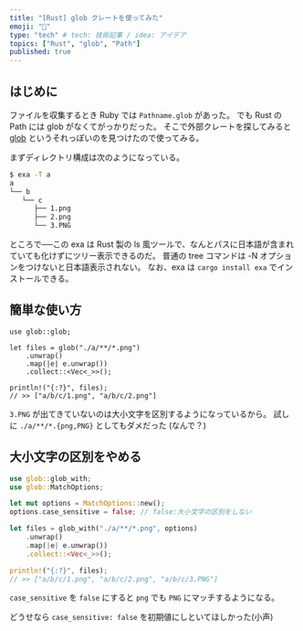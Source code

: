 ```yaml
---
title: "[Rust] glob クレートを使ってみた"
emoji: "🍣"
type: "tech" # tech: 技術記事 / idea: アイデア
topics: ["Rust", "glob", "Path"]
published: true
---
```


## はじめに

ファイルを収集するとき Ruby では `Pathname.glob` があった。
でも Rust の Path には glob がなくてがっかりだった。
そこで外部クレートを探してみると [glob](https://docs.rs/glob) というそれっぽいのを見つけたので使ってみる。

まずディレクトリ構成は次のようになっている。

```zsh
$ exa -T a
a
└── b
   └── c
      ├── 1.png
      ├── 2.png
      └── 3.PNG
```

ところで──この exa は Rust 製の ls 風ツールで、なんとパスに日本語が含まれていても化けずにツリー表示できるのだ。
普通の tree コマンドは -N オプションをつけないと日本語表示されない。
なお、exa は `cargo install exa` でインストールできる。

## 簡単な使い方

```rust:
use glob::glob;

let files = glob("./a/**/*.png")
    .unwrap()
    .map(|e| e.unwrap())
    .collect::<Vec<_>>();

println!("{:?}", files);
// >> ["a/b/c/1.png", "a/b/c/2.png"]
```

`3.PNG` が出てきていないのは大小文字を区別するようになっているから。
試しに `./a/**/*.{png,PNG}` としてもダメだった (なんで？)


## 大小文字の区別をやめる

```rust
use glob::glob_with;
use glob::MatchOptions;

let mut options = MatchOptions::new();
options.case_sensitive = false; // false:大小文字の区別をしない

let files = glob_with("./a/**/*.png", options)
    .unwrap()
    .map(|e| e.unwrap())
    .collect::<Vec<_>>();

println!("{:?}", files);
// >> ["a/b/c/1.png", "a/b/c/2.png", "a/b/c/3.PNG"]
```

`case_sensitive` を `false` にすると `png` でも `PNG` にマッチするようになる。

どうせなら `case_sensitive: false` を初期値にしといてほしかった(小声)

